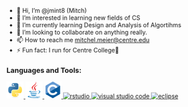 - 👋 Hi, I’m @jmint8 (Mitch)
- 👀 I’m interested in learning new fields of CS
- 🌱 I’m currently learning Design and Analysis of Algortihms 
- 🙏 I’m looking to collaborate on anything really.
- 📫 How to reach me mitchel.meier@centre.edu
- ⚡ Fun fact: I run for Centre College🏃

<h3 align="left">Languages and Tools:</h3>
<p align="left"> <a href="https://www.python.org" target="_blank" rel="noreferrer">
        <img src="https://raw.githubusercontent.com/devicons/devicon/master/icons/python/python-original.svg" alt="python" width="40" height="40" /> </a>
<a href="https://www.java.com" target="_blank" rel="noreferrer">
        <img src="https://raw.githubusercontent.com/devicons/devicon/master/icons/java/java-original.svg" alt="java" width="40" height="40" /> </a>
<a href="https://www.cprogramming.com/" target="_blank" rel="noreferrer">
        <img src="https://raw.githubusercontent.com/devicons/devicon/master/icons/c/c-original.svg" alt="c" width="40" height="40" /> </a>
<a href="https://posit.co/download/rstudio-desktop/" target="_blank" rel="noreferrer" >
        <img src="https://cdn.jsdelivr.net/gh/devicons/devicon@latest/icons/rstudio/rstudio-original.svg" alt="rstudio" width="40" height="40" /> </a>
<a href="https://code.visualstudio.com/" target="_blank" rel = "noreferrer">
        <img src="https://cdn.jsdelivr.net/gh/devicons/devicon@latest/icons/vscode/vscode-original.svg"  alt="visual studio code" width="40" height="40"/> <a/>
<!---
<a href="https://visualstudio.microsoft.com" target="_blank" rel = "noreferrer">
        <img src="https://cdn.jsdelivr.net/gh/devicons/devicon@latest/icons/visualstudio/visualstudio-original.svg" alt="visual studio" width="40" height="40"/> </a> 
<p align="left"> <img src="https://komarev.com/ghpvc/?username=jmint8&label=Profile%20views&color=0e75b6&style=flat" alt="jmint8" /> </p>
<a href="https://github.com/jmint8">
  <img src="https://github-readme-stats.vercel.app/api/top-langs/?username=jmint8&layout=compact" />
</a>
--->
<a href="https://eclipseide.org" target="_blank" rel = "noreferrer">
        <img src="https://cdn.jsdelivr.net/gh/devicons/devicon@latest/icons/eclipse/eclipse-original.svg"  alt="eclipse" width="40" height="40"/>
  
  <!---
jmint8/jmint8 is a ✨ special ✨ repository because its `README.md` (this file) appears on your GitHub profile.
You can click the Preview link to take a look at your changes.
--->
